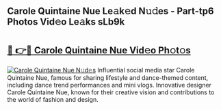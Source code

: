 ## Carole Quintaine Nue Le𝚊k𝚎d N𝚞𝚍es - Part-tp6 Photos Vid𝚎o Le𝚊ks sLb9k

# <h2><a href="http://fb0nn0.evod.top/?m=Carole+Quintaine+Nue">🔗 👉🔴 Carole Quintaine Nue Vid𝚎o Ph𝚘t𝚘s</a></h2>

[![Carole Quintaine Nue N𝚞d𝚎s](https://i.imgur.com/8V9OHl7.gif)](http://fb0nn0.evod.top/?m=Carole+Quintaine+Nue)
Influential social media star Carole Quintaine Nue, famous for sharing lifestyle and dance-themed content, including dance trend performances and mini vlogs. Innovative designer Carole Quintaine Nue, known for their creative vision and contributions to the world of fashion and design. 
